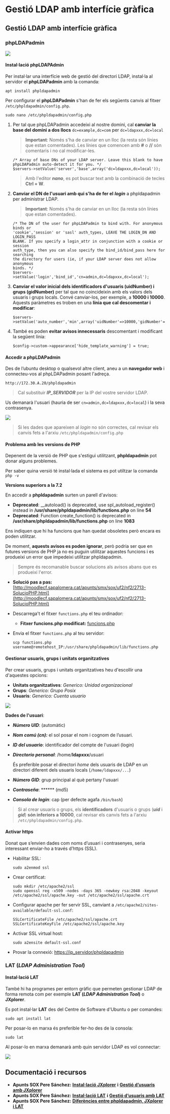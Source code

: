 # Gestió LDAP amb interfície gràfica

## Gestió LDAP amb interfície gràfica

### phpLDAPadmin

![](../../.gitbook/assets/phpldapadmin.jpg)

#### Instal·lació phpLDAPAdmin

Per instal·lar una interfície web de gestió del directori LDAP, instal·la al servidor el **phpLDAPadmin** amb la comanda:

`apt install phpldapadmin`

Per configurar el **phpLDAPadmin** s'han de fer els següents canvis al fitxer `/etc/phpldapadmin/config.php`.

`sudo nano /etc/phpldapadmin/config.php`

1. Per tal que phpLDAPadmin accedeixi al nostre domini, cal **canviar la base del domini a dos llocs** `dc=example,dc=com` per `dc=ldapxxx,dc=local`

   > **Important**: Només s'ha de canviar en un lloc \(la resta són línies que estan comentades\). Les línies que comencen amb **\#** o **//** són comentaris i no cal modificar-les.

   ```text
   /* Array of base DNs of your LDAP server. Leave this blank to have phpLDAPadmin auto-detect it for you. */
   $servers->setValue('server','base',array('dc=ldapxxx,dc=local'));
   ```

   > Amb l'editor _**nano**_, es pot buscar text amb la combinació de tecles **Ctrl + W**.

2. **Canviar el DN de l'usuari amb qui s'ha de fer el** _**login**_ a phpldapadmin per administrar LDAP.

   > **Important**: Només s'ha de canviar en un lloc \(la resta són línies que estan comentades\).

   ```text
   /* The DN of the user for phpLDAPadmin to bind with. For anonymous binds or
   'cookie','session' or 'sasl' auth_types, LEAVE THE LOGIN_DN AND LOGIN_PASS
   BLANK. If you specify a login_attr in conjunction with a cookie or session
   auth_type, then you can also specify the bind_id/bind_pass here for searching
   the directory for users (ie, if your LDAP server does not allow anonymous
   binds. */
   $servers->setValue('login','bind_id','cn=admin,dc=ldapxxx,dc=local');
   ```

3. **Canviar el valor inicial dels identificadors d'usuaris \(uidNumber\) i grups \(gidNumber\)** per tal que no coincideixin amb els valors dels usuaris i grups locals. Convé canviar-los, per exemple, a **10000 i 10000**. Aquests paràmetres es troben en una **línia que cal descomentar i modificar**:

   ```text
   $servers->setValue('auto_number','min',array('uidNumber'=>10000,'gidNumber'=>10000));
   ```

4. També es poden **evitar avisos innecessaris** descomentant i modificant la següent línia:

   ```text
   $config->custom->appearance['hide_template_warning'] = true;
   ```

#### Accedir a phpLDAPadmin

Des de l’ubuntu desktop o qualsevol altre client, aneu a un **navegador web** i connecteu-vos al phpLDAPadmin posant l'adreça.

`http://172.30.A.20/phpldapadmin`

> Cal substituir _**IP\_SERVIDOR**_ per la IP del vostre servidor LDAP.

Us demanarà l'usuari \(hauria de ser `cn=admin,dc=ldapxxx,dc=local`\) i la seva contrasenya.

![](../../.gitbook/assets/uf2-phpldapadmin-login.png)

> Si les dades que apareixen al _login_ no són correctes, cal revisar els canvis fets a l'arxiu `/etc/phpldapadmin/config.php`

#### Problema amb les versions de PHP

Depenent de la versió de PHP que s'estigui utilitzant, **phpldapadmin** pot donar alguns problemes.

Per saber quina versió té instal·lada el sistema es pot utiltzar la comanda `php -v`

**Versions superiors a la 7.2**

En accedir a **phpldapadmin** surten un parell d'avisos:

* **Deprecated**: \_\_autoload\(\) is deprecated, use spl\_autoload\_register\(\) instead in **/usr/share/phpldapadmin/lib/functions.php** on line **54**
* **Deprecated**: Function create\_function\(\) is deprecated in **/usr/share/phpldapadmin/lib/functions.php** on line **1083**

Ens indiquen que hi ha funcions que han quedat obsoletes però encara es poden utilitzar.

De moment, **aquests avisos es poden ignorar**, però podria ser que en futures versions de PHP ja no es puguin utilitzar aquestes funcions i es produeixi un error que impedeixi utilitzar phpldapadmin.

> Sempre és recomanable buscar solucions als avisos abans que es produeixi l'error.

* **Solució pas a pas:** [http://moodlecf.sapalomera.cat/apunts/smx/sox/uf2/nf2/2713-SolucioPHP.html](http://moodlecf.sapalomera.cat/apunts/smx/sox/uf2/nf2/2713-SolucioPHP.html)
* Descarrega't el fitxer `functions.php` el teu ordinador:
  * **Fitxer funcions.php modificat:** [funcions.php](https://drive.google.com/open?id=15fSJwwD_GsRkiF6D6ckFJNtQqrqYifCd)
* Envia el fitxer `functions.php` al teu servidor:

  `scp functions.php username@remotehost_IP:/usr/share/phpldapadmin/lib/functions.php`

#### Gestionar usuaris, grups i unitats organitzatives

Per crear usuaris, grups i unitats organitzatives heu d'escollir una d'aquestes opcions:

* **Unitats organitzatives**: _Generico: Unidad organizacional_
* **Grups**: _Generico: Grupo Posix_
* **Usuaris**: _Generico: Cuenta usuario_

![](../../.gitbook/assets/uf2-crearobjectesldap.png)

**Dades de l'usuari**:

* _**Número UID**_: \(automàtic\)
* _**Nom comú \(cn\):**_ el sol posar el nom i cognom de l’usuari.
* _**ID del usuario**_: identificador del compte de l'usuari \(login\)
* _**Directorio personal**_: /home/**ldapxxx**/usuari

  És preferible posar el directori _home_ dels usuaris de LDAP en un directori diferent dels usuaris locals \(`/home/ldapxxx/...`\)

* _**Número GID**_: grup principal al què pertany l'usuari
* _**Contraseña**_: \*\*\*\*\*\* \(md5\)
* _**Consola de login**_: cap \(per defecte agafa `/bin/bash`\)

> Si al crear usuaris o grups, els **identificadors** d'usuaris o grups \(_**uid**_ i _**gid**_\) **són inferiors a 10000**, cal revisar els canvis fets a l'arxiu `/etc/phpldapadmin/config.php`.

#### Activar https

Donat que s’envien dades com noms d’usuari i contrasenyes, seria interessant enviar-ho a través d’https \(SSL\).

* Habilitar SSL:

  `sudo a2enmod ssl`

* Crear certificat:

  ```text
  sudo mkdir /etc/apache2/ssl
  sudo openssl req -x509 -nodes -days 365 -newkey rsa:2048 -keyout /etc/apache2/ssl/apache.key -out /etc/apache2/ssl/apache.crt
  ```

* Configurar apache per fer servir SSL, canviant a `/etc/apache2/sites-available/default-ssl.conf`:

  ```text
  SSLCertificateFile /etc/apache2/ssl/apache.crt
  SSLCertificateKeyFile /etc/apache2/ssl/apache.key
  ```

* Activar SSL virtual host:

  `sudo a2ensite default-ssl.conf`

* Provar la connexió: [https://ip\_servidor/phpldapadmin](https://ip_servidor/phpldapadmin)

### LAT \(_LDAP Administration Tool_\)

#### Instal·lació LAT

També hi ha programes per entorn gràfic que permeten gestionar LDAP de forma remota com per exemple **LAT \(**_**LDAP Administration Tool**_**\)** o **JXplorer**.

Es pot instal·lar **LAT** des del Centre de Software d'Ubuntu o per comandes:

`sudo apt install lat`

Per posar-lo en marxa és preferible fer-ho des de la consola:

`sudo lat`

Al posar-lo en marxa demanarà amb quin servidor LDAP es vol connectar:

![](../../.gitbook/assets/lat.png)

## Documentació i recursos

* **Apunts SOX Pere Sánchez:** [**Instal·lació JXplorer**](http://moodlecf.sapalomera.cat/apunts/smx/sox/index.html?cap=1.8.5) **i** [**Gestió d’usuaris amb JXplorer**](http://moodlecf.sapalomera.cat/apunts/smx/sox/index.html?cap=1.8.6)
* **Apunts SOX Pere Sánchez:** [**Instal·lació LAT**](http://moodlecf.sapalomera.cat/apunts/smx/sox/index.html?cap=1.8.9) **i** [**Gestió d’usuaris amb LAT**](http://moodlecf.sapalomera.cat/apunts/smx/sox/index.html?cap=1.8.10)
* **Apunts SOX Pere Sánchez:** [**Diferències entre phpldapadmin, JXplorer i LAT**](http://moodlecf.sapalomera.cat/apunts/smx/sox/index.html?cap=1.8.12)

